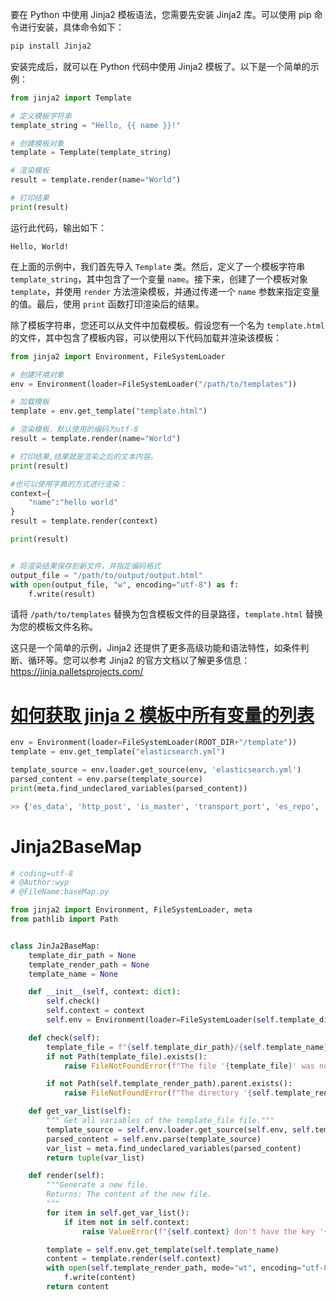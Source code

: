 要在 Python 中使用 Jinja2 模板语法，您需要先安装 Jinja2 库。可以使用 pip 命令进行安装，具体命令如下：

```python
pip install Jinja2

```

安装完成后，就可以在 Python 代码中使用 Jinja2 模板了。以下是一个简单的示例：

```python
from jinja2 import Template

# 定义模板字符串
template_string = "Hello, {{ name }}!"

# 创建模板对象
template = Template(template_string)

# 渲染模板
result = template.render(name="World")

# 打印结果
print(result)

```

运行此代码，输出如下：

```
Hello, World!

```

在上面的示例中，我们首先导入 `Template` 类。然后，定义了一个模板字符串 `template_string`，其中包含了一个变量 `name`。接下来，创建了一个模板对象 `template`，并使用 `render` 方法渲染模板，并通过传递一个 `name` 参数来指定变量的值。最后，使用 `print` 函数打印渲染后的结果。

除了模板字符串，您还可以从文件中加载模板。假设您有一个名为 `template.html` 的文件，其中包含了模板内容，可以使用以下代码加载并渲染该模板：

```python
from jinja2 import Environment, FileSystemLoader

# 创建环境对象
env = Environment(loader=FileSystemLoader("/path/to/templates"))

# 加载模板
template = env.get_template("template.html")

# 渲染模板，默认使用的编码为utf-8
result = template.render(name="World")

# 打印结果,结果就是渲染之后的文本内容。
print(result)

#也可以使用字典的方式进行渲染：
context={
	"name":"hello world"
}
result = template.render(context)

print(result)


# 将渲染结果保存到新文件，并指定编码格式
output_file = "/path/to/output/output.html"
with open(output_file, "w", encoding="utf-8") as f:
    f.write(result)

```

请将 `/path/to/templates` 替换为包含模板文件的目录路径，`template.html` 替换为您的模板文件名称。

这只是一个简单的示例，Jinja2 还提供了更多高级功能和语法特性，如条件判断、循环等。您可以参考 Jinja2 的官方文档以了解更多信息：<https://jinja.palletsprojects.com/>

# [如何获取 jinja 2 模板中所有变量的列表](https://segmentfault.com/q/1010000043270205)

```python
env = Environment(loader=FileSystemLoader(ROOT_DIR+"/template"))
template = env.get_template("elasticsearch.yml")

template_source = env.loader.get_source(env, 'elasticsearch.yml')
parsed_content = env.parse(template_source)
print(meta.find_undeclared_variables(parsed_content))

>> {'es_data', 'http_post', 'is_master', 'transport_port', 'es_repo', 'es_logs', 'cluster_name', 'unicast_hosts', 'minimum_master_nodes'}
```

# Jinja2BaseMap

```python
# coding=utf-8
# @Author:wyp
# @FileName:baseMap.py

from jinja2 import Environment, FileSystemLoader, meta
from pathlib import Path


class JinJa2BaseMap:
    template_dir_path = None
    template_render_path = None
    template_name = None

    def __init__(self, context: dict):
        self.check()
        self.context = context
        self.env = Environment(loader=FileSystemLoader(self.template_dir_path))

    def check(self):
        template_file = f"{self.template_dir_path}/{self.template_name}"
        if not Path(template_file).exists():
            raise FileNotFoundError(f"The file '{template_file}' was not found.")

        if not Path(self.template_render_path).parent.exists():
            raise FileNotFoundError(f"The directory '{self.template_render_path}' was not found.")

    def get_var_list(self):
        """ Get all variables of the template_file file."""
        template_source = self.env.loader.get_source(self.env, self.template_name)
        parsed_content = self.env.parse(template_source)
        var_list = meta.find_undeclared_variables(parsed_content)
        return tuple(var_list)

    def render(self):
        """Generate a new file.
        Returns: The content of the new file.
        """
        for item in self.get_var_list():
            if item not in self.context:
                raise ValueError(f"{self.context} don't have the key '{item}'.")

        template = self.env.get_template(self.template_name)
        content = template.render(self.context)
        with open(self.template_render_path, mode="wt", encoding="utf-8") as f:
            f.write(content)
        return content

```

